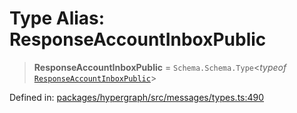 # Type Alias: ResponseAccountInboxPublic

> **ResponseAccountInboxPublic** = `Schema.Schema.Type`\<*typeof* [`ResponseAccountInboxPublic`](../variables/ResponseAccountInboxPublic.md)\>

Defined in: [packages/hypergraph/src/messages/types.ts:490](https://github.com/hashirpm/hypergraph/blob/ab4ea1cdb9430798142e0d735aac9d31c2cf0ae0/packages/hypergraph/src/messages/types.ts#L490)

